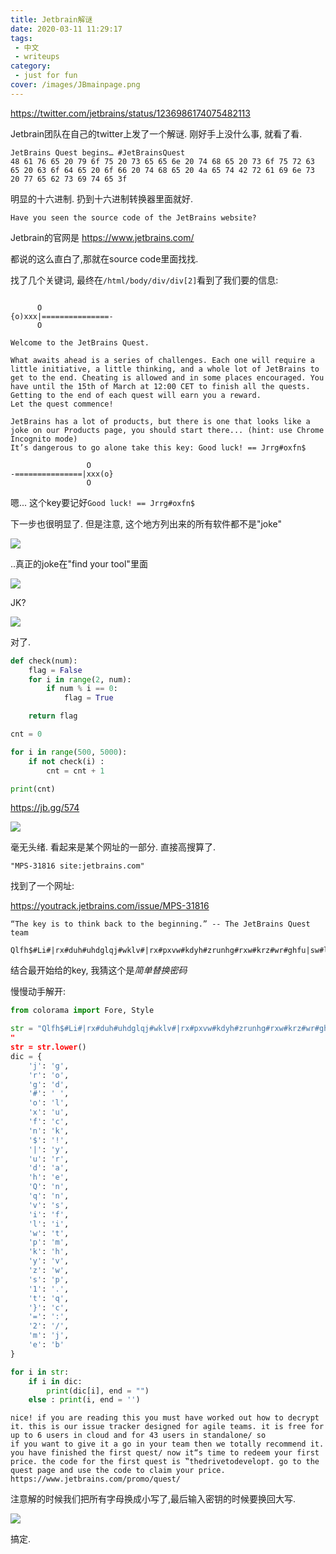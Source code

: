 ```yaml
---
title: Jetbrain解谜
date: 2020-03-11 11:29:17
tags:
 - 中文
 - writeups
category:
 - just for fun
cover: /images/JBmainpage.png
---
```




<https://twitter.com/jetbrains/status/1236986174075482113>

Jetbrain团队在自己的twitter上发了一个解谜. 刚好手上没什么事, 就看了看.

```text
JetBrains Quest begins… #JetBrainsQuest
48 61 76 65 20 79 6f 75 20 73 65 65 6e 20 74 68 65 20 73 6f 75 72 63 65 20 63 6f 64 65 20 6f 66 20 74 68 65 20 4a 65 74 42 72 61 69 6e 73 20 77 65 62 73 69 74 65 3f
```
明显的十六进制. 扔到十六进制转换器里面就好.

```text
Have you seen the source code of the JetBrains website?
```

Jetbrain的官网是 <https://www.jetbrains.com/>

都说的这么直白了,那就在source code里面找找.

找了几个关键词, 最终在`/html/body/div/div[2]`看到了我们要的信息:
```

      O
{o)xxx|===============-
      O

Welcome to the JetBrains Quest.

What awaits ahead is a series of challenges. Each one will require a little initiative, a little thinking, and a whole lot of JetBrains to get to the end. Cheating is allowed and in some places encouraged. You have until the 15th of March at 12:00 CET to finish all the quests.
Getting to the end of each quest will earn you a reward.
Let the quest commence!

JetBrains has a lot of products, but there is one that looks like a joke on our Products page, you should start there... (hint: use Chrome Incognito mode)
It’s dangerous to go alone take this key: Good luck! == Jrrg#oxfn$

                 O
-===============|xxx(o}
                 O
```
嗯... 这个key要记好`Good luck! == Jrrg#oxfn$`

下一步也很明显了. 但是注意, 这个地方列出来的所有软件都不是"joke"

![](JBproducts.png)

..真正的joke在"find your tool"里面

![](JBreal.png)

JK?

![](JBquest_prime.png)

对了.

```python
def check(num):
    flag = False
    for i in range(2, num):
        if num % i == 0:
            flag = True

    return flag

cnt = 0

for i in range(500, 5000):
    if not check(i) :
        cnt = cnt + 1

print(cnt)
```

<https://jb.gg/574>

![](JBfollow.png)

毫无头绪. 看起来是某个网址的一部分. 直接高搜算了.

`"MPS-31816 site:jetbrains.com"`

找到了一个网址:

<https://youtrack.jetbrains.com/issue/MPS-31816>

```text
“The key is to think back to the beginning.” -- The JetBrains Quest team

Qlfh$#Li#|rx#duh#uhdglqj#wklv#|rx#pxvw#kdyh#zrunhg#rxw#krz#wr#ghfu|sw#lw1#Wklv#lv#rxu#lvvxh#wudfnhu#ghvljqhg#iru#djloh#whdpv1#Lw#lv#iuhh#iru#xs#wr#6#xvhuv#lq#Forxg#dqg#iru#43#xvhuv#lq#Vwdqgdorqh/#vr#li#|rx#zdqw#wr#jlyh#lw#d#jr#lq#|rxu#whdp#wkhq#zh#wrwdoo|#uhfrpphqg#lw1#|rx#kdyh#ilqlvkhg#wkh#iluvw#Txhvw/#qrz#lw“v#wlph#wr#uhghhp#|rxu#iluvw#sul}h1#Wkh#frgh#iru#wkh#iluvw#txhvw#lv#‟WkhGulyhWrGhyhors†1#Jr#wr#wkh#Txhvw#Sdjh#dqg#xvh#wkh#frgh#wr#fodlp#|rxu#sul}h1#kwwsv=22zzz1mhweudlqv1frp2surpr2txhvw2
```

结合最开始给的key, 我猜这个是*简单替换密码*

慢慢动手解开:

```python
from colorama import Fore, Style

str = "Qlfh$#Li#|rx#duh#uhdglqj#wklv#|rx#pxvw#kdyh#zrunhg#rxw#krz#wr#ghfu|sw#lw1#Wklv#lv#rxu#lvvxh#wudfnhu#ghvljqhg#iru#djloh#whdpv1#Lw#lv#iuhh#iru#xs#wr#6#xvhuv#lq#Forxg#dqg#iru#43#xvhuv#lq#Vwdqgdorqh/#vr#li#|rx#zdqw#wr#jlyh#lw#d#jr#lq#|rxu#whdp#wkhq#zh#wrwdoo|#uhfrpphqg#lw1#|rx#kdyh#ilqlvkhg#wkh#iluvw#Txhvw/#qrz#lw“v#wlph#wr#uhghhp#|rxu#iluvw#sul}h1#Wkh#frgh#iru#wkh#iluvw#txhvw#lv#‟WkhGulyhWrGhyhors†1#Jr#wr#wkh#Txhvw#Sdjh#dqg#xvh#wkh#frgh#wr#fodlp#|rxu#sul}h1#kwwsv=22zzz1mhweudlqv1frp2surpr2txhvw2
"
str = str.lower()
dic = {
    'j': 'g',
    'r': 'o',
    'g': 'd',
    '#': ' ',
    'o': 'l',
    'x': 'u',
    'f': 'c',
    'n': 'k',
    '$': '!',
    '|': 'y',
    'u': 'r',
    'd': 'a',
    'h': 'e',
    'Q': 'n',
    'q': 'n',
    'v': 's',
    'i': 'f',
    'l': 'i',
    'w': 't',
    'p': 'm',
    'k': 'h',
    'y': 'v',
    'z': 'w',
    's': 'p',
    '1': '.',
    't': 'q',
    '}': 'c',
    '=': ':',
    '2': '/',
    'm': 'j',
    'e': 'b'
}

for i in str:
    if i in dic:
        print(dic[i], end = "")
    else : print(i, end = '')
```


```text
nice! if you are reading this you must have worked out how to decrypt it. this is our issue tracker designed for agile teams. it is free for up to 6 users in cloud and for 43 users in standalone/ so 
if you want to give it a go in your team then we totally recommend it. you have finished the first quest/ now it“s time to redeem your first price. the code for the first quest is ‟thedrivetodevelop†. go to the quest page and use the code to claim your price. https://www.jetbrains.com/promo/quest/
```
注意解的时候我们把所有字母换成小写了,最后输入密钥的时候要换回大写.

![](JBreward.png)

搞定.
